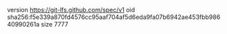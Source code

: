 version https://git-lfs.github.com/spec/v1
oid sha256:f5e339a870fd4576cc95aaf704af5d6eda9fa07b6942ae453fbb98640990261a
size 7777
